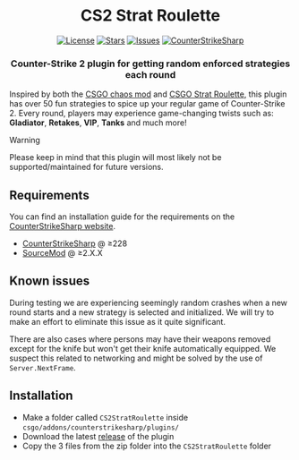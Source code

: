 <div align="center">
<h1>CS2 Strat Roulette</h1>

[![License](https://img.shields.io/github/license/biggestmannest/CS2StratRoulette?style=for-the-badge&logo=codesandbox&logoColor=eeeeee&color=aaff44&labelColor=222222)](https://github.com/biggestmannest/CS2StratRoulette/blob/master/LICENSE)
[![Stars](https://img.shields.io/github/stars/biggestmannest/CS2StratRoulette?style=for-the-badge&logo=starship&logoColor=eeeeee&color=ffcc11&labelColor=222222)](https://github.com/biggestmannest/CS2StratRoulette/stargazers)
[![Issues](https://img.shields.io/github/issues-raw/biggestmannest/CS2StratRoulette?style=for-the-badge&logo=gitbook&logoColor=eeeeee&color=9c0000&labelColor=222222)](https://github.com/biggestmannest/CS2StratRoulette/issues)
[![CounterStrikeSharp](https://img.shields.io/github/v/release/roflmuffin/CounterStrikeSharp?label=CounterStrikeSharp&style=for-the-badge&logo=csharp&logoColor=eeeeee&color=004cc7&labelColor=222222)](https://github.com/roflmuffin/CounterStrikeSharp)

<h3>Counter-Strike 2 plugin for getting random enforced strategies each round</h3>

</div>

Inspired by both the [CSGO chaos mod](https://github.com/b0ink/csgo-chaos-mod) and [CSGO Strat Roulette](https://strat-roulette.github.io/), this plugin has over 50 fun strategies to spice up your regular game of Counter-Strike 2. Every round, players may experience game-changing twists such as: <b>Gladiator</b>, <b>Retakes</b>, <b>VIP</b>, <b>Tanks</b> and much more!

> [!WARNING]
> Please keep in mind that this plugin will most likely not be supported/maintained for future versions.

## Requirements
You can find an installation guide for the requirements on the [CounterStrikeSharp website](https://docs.cssharp.dev/docs/guides/getting-started.html).

- [CounterStrikeSharp](https://github.com/roflmuffin/CounterStrikeSharp) @ ≥228
- [SourceMod](https://www.sourcemm.net/downloads.php?branch=dev) @ ≥2.X.X

## Known issues
During testing we are experiencing seemingly random crashes when a new round starts and a new strategy is selected and initialized. We will try to make an effort to eliminate this issue as it quite significant.

There are also cases where persons may have their weapons removed except for the knife but won't get their knife automatically equipped. We suspect this related to networking and might be solved by the use of `Server.NextFrame`.

## Installation
- Make a folder called `CS2StratRoulette` inside `csgo/addons/counterstrikesharp/plugins/`
- Download the latest [release](https://github.com/biggestmannest/CS2StratRoulette/releases) of the plugin
- Copy the 3 files from the zip folder into the `CS2StratRoulette` folder
